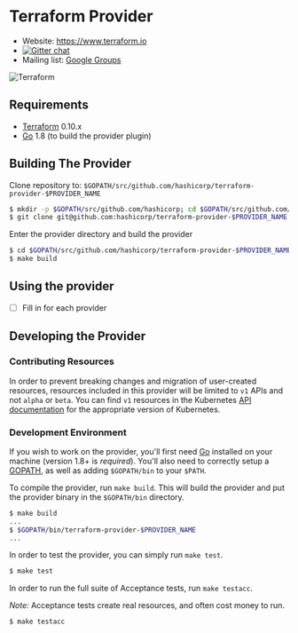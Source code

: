 # Terraform Provider

- Website: https://www.terraform.io
- [![Gitter chat](https://badges.gitter.im/hashicorp-terraform/Lobby.png)](https://gitter.im/hashicorp-terraform/Lobby)
- Mailing list: [Google Groups](http://groups.google.com/group/terraform-tool)

![Terraform](https://rawgit.com/hashicorp/terraform-website/master/source/assets/images/logo-hashicorp.svg)

## Requirements


-	[Terraform](https://www.terraform.io/downloads.html) 0.10.x
-	[Go](https://golang.org/doc/install) 1.8 (to build the provider plugin)

## Building The Provider

Clone repository to: `$GOPATH/src/github.com/hashicorp/terraform-provider-$PROVIDER_NAME`

```sh
$ mkdir -p $GOPATH/src/github.com/hashicorp; cd $GOPATH/src/github.com/hashicorp
$ git clone git@github.com:hashicorp/terraform-provider-$PROVIDER_NAME
```

Enter the provider directory and build the provider

```sh
$ cd $GOPATH/src/github.com/hashicorp/terraform-provider-$PROVIDER_NAME
$ make build
```

## Using the provider

- [ ] Fill in for each provider

## Developing the Provider

### Contributing Resources

In order to prevent breaking changes and migration of user-created resources, resources included in this provider will be limited to `v1` APIs and not `alpha` or `beta`. You can find `v1` resources in the Kubernetes [API documentation](https://kubernetes.io/docs/reference/#api-reference) for the appropriate version of Kubernetes.

### Development Environment

If you wish to work on the provider, you'll first need [Go](http://www.golang.org) installed on your machine (version 1.8+ is *required*). You'll also need to correctly setup a [GOPATH](http://golang.org/doc/code.html#GOPATH), as well as adding `$GOPATH/bin` to your `$PATH`.

To compile the provider, run `make build`. This will build the provider and put the provider binary in the `$GOPATH/bin` directory.

```sh
$ make build
...
$ $GOPATH/bin/terraform-provider-$PROVIDER_NAME
...
```

In order to test the provider, you can simply run `make test`.

```sh
$ make test
```

In order to run the full suite of Acceptance tests, run `make testacc`.

*Note:* Acceptance tests create real resources, and often cost money to run.

```sh
$ make testacc
```
